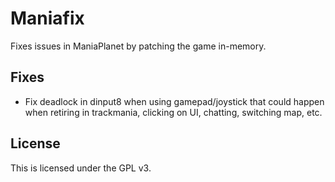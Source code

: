 # Maniafix

Fixes issues in ManiaPlanet by patching the game in-memory.

## Fixes

* Fix deadlock in dinput8 when using gamepad/joystick that could happen when retiring in trackmania, clicking on UI, chatting, switching map, etc.

## License

This is licensed under the GPL v3.
